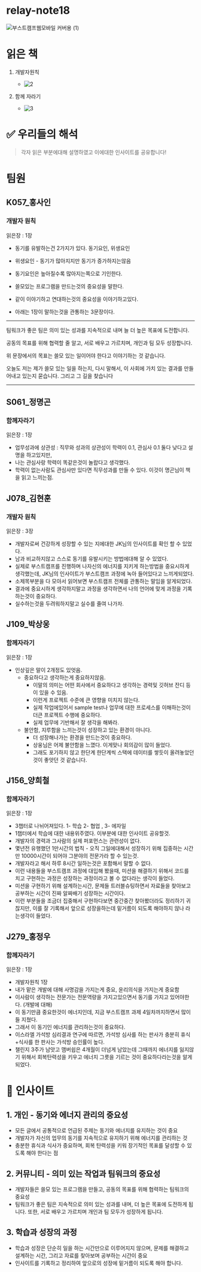 # relay-note18
![부스트캠프웹모바일 커버용 (1)](https://github.com/user-attachments/assets/cc421638-b227-4a78-bf0f-afa35e17dd1b)


# 읽은 책 
1. 개발자원칙
    - ![2](https://github.com/user-attachments/assets/93762a6d-a1e7-44f0-a963-748a4a6a20f1)



2. 함께 자라기
   - ![3](https://github.com/user-attachments/assets/4bb91f86-d813-4a15-a750-19820dcbe055)


# ✅ 우리들의 해석
> 각자 읽은 부분에대해 설명하였고 이에대한 인사이트를 공유합니다!

# 팀원 
## K057_홍사인
### 개발자 원칙 
읽은장 : 1장 
- 동기를 유발하는건 2가지가 있다. 동기요인, 위생요인 
- 위생요인 - 동기가 많아지지만 동기가 증가하지는않음
- 동기요인은 높아질수록 많아지는쪽으로 기인한다. 
- 쓸모있는 프로그램을 만드는것의 중요성을 말한다. 
- 같이 이야기하고 연대하는것의 중요성을 이야기하고있다.

- 아래는 1장이 말하는것을 관통하는 3문장이다.

---
팀워크가 좋은 팀은 의미 있는 성과를 지속적으로 내며 늘 더 높은 목표에 도전합니다. 

공동의 목표를 위해 협력할 줄 알고, 서로 배우고 가르치며, 개인과 팀 모두 성장합니다.

위 문장에서의 목표는 쓸모 있는 일이어야 한다고 이야기하는 것 같습니다.

오늘도 저는 제가 쓸모 있는 일을 하는지, 다시 말해서, 이 사회에 가치 있는 결과를 만들어내고 있는지 묻습니다. 그리고 그 길을 찾습니다

---


## S061_정명곤
### 함께자라기
읽은장 : 1장 
- 업무성과에 상관성 : 직무와 성과의 상관성이 학력이 0.1, 관심사 0.1 둘다 낮다고 설명을 하고있지만, 
- 나는 관심사랑 학력이 똑같은것이 놀랍다고 생각했다. 
- 학력이 없는사람도 관심사만 있다면 직무성과를 만들 수 있다. 이것이 명곤님이 책을 읽고 느끼는점.


## J078_김현훈
### 개발자 원칙 
읽은장 : 3장 
- 개발자로써 건강하게 성장할 수 있는 지에대한 JK님의 인사이트를 확인 할 수 있었다.
- 남과 비교하지않고 스스로 동기를 유발시키는 방법에대해 알 수 있었다.
- 실제로 부스트캠프를 진행하며 나자신의 에너지를 지키게 하는방법을 중요시하게 생각했는데, JK님의 인사이트가 부스트캠프 과정에 녹아 들어있다고 느끼게되었다.
- 소제목부분을 다 모아서 읽어보면 부스트캠프 전체를 관통하는 말임을 알게되었다.
- 결과에 중요시하게 생각하지말고 과정을 생각하면서 나의 언어에 맞게 과정을 기록하는것이 중요하다. 
- 실수하는것을 두려워하지말고 실수를 줄여 나가자. 



## J109_박상웅
### 함께자라기
읽은장 : 1장 
- 인상깊은 말이 2개정도 있엇음. 
  - 중요하다고 생각하는게 중요하지않음.
    - 이말의 의미는 어떤 회사에서 중요하다고 생각하는 경력및 깃허브 잔디 등이 있을 수 있음. 
    - 이런게 프로젝트 수준에 큰 영향을 미치지 않는다. 
    - 실제 작업에있어서 sample test나 업무에 대한 프로세스를 이해하는것이 더큰 프로젝트 수행에 중요하다. 
    - 실제 업무에 기반해서 잘 생각을 해봐라. 
  - 불안함, 지루함을 느끼는것이 성장하고 있는 환경이 아니다. 
    - 더 성장해나가는 환경을 만드는것이 중요하다. 
    - 상웅님은 어제 불안함을 느꼈다. 이게맞나 회의감이 많이 들었다. 
    - 그래도 포기하지 않고 한단계 한단계씩 스택에 데이터를 쌓듯이 올려놓았던 것이 좋앗던 것 같습니다. 


## J156_양희철
### 함께자라기
읽은장 : 1장 
- 3챕터로 나뉘어져있다. 1- 학습 2- 협업 , 3- 에자일 
- 1챕터에서 학습에 대한 내용위주였다. 이부분에 대한 인사이트 공유할것. 
- 개발자의 경력과 그사람의 실제 퍼포먼스는 관련성이 없다. 
- 몇년전 유행했던 1만시간의 법칙 - 오직 그일에대해서 성장하기 위해 집중하는 시간만 10000시간이 되어야 그분야의 전문가라 할 수 있는것.
- 개발자라고 해서 하루 8시간 일하는것은 포함해서 말할 수 없다. 
- 이런 내용들을 부스트캠프 과정에 대입해 봤을때, 미션을 해결하기 위해서 코드를 치고 구현하는 과정은 성장하는 과정이라고 볼 수 없다라는 생각이 들었다.
- 미션을 구현하기 위해 설계하는시간, 문제들 트러블슈팅하면서 자료들을 찾아보고 공부하는 시간이 진짜 알짜배기 성장하는 시간이다. 
- 이런 부분들을 조금더 집중해서 구현하다보면 중간중간 찾아봤더라도 정리하기 귀찮지만, 이를 잘 기록해서 앞으로 성장을하는데 밑거름이 되도록 해야하지 않나 라는생각이 들었다. 


## J279_홍정우
### 함께자라기
읽은장 : 1장 
- 개발자원칙 1장 
- 내가 맡은 개발에 대해 사명감을 가지는게 중요, 윤리의식을 가지는게 중요함
- 이사람이 생각하는 전문가는 전문역량을 가지고있으면서 동기를 가지고 있어야한다. (개발에 대해)
- 이 동기만큼 중요한것이 에너지인데, 지금 부스트캠프 과제 4일차까지하면서 많이들 지쳤다.
- 그래서 이 동기인 에너지를 관리하는것이 중요하다. 
- 이스라엘 가석방 심리결과 연구에 따르면, 가석방 심사를 하는 판사가 충분히 휴식+식사를 한 판사는 가석방 승인률이 높다.
- 챌린지 3주가 남앗고 맴버쉽은 4개월이 더넘게 남았는데 그때까지 에너지를 잃지않기 위해서 회복탄력성을 키우고 에너지 그릇을 기르는 것이 중요하다라는것을 알게되었다. 


# 📒 인사이트
## 1. 개인 - 동기와 에너지 관리의 중요성
- 모든 글에서 공통적으로 언급된 주제는 동기와 에너지를 유지하는 것이 중요
- 개발자가 자신의 업무의 동기를 지속적으로 유지하기 위해 에너지를 관리하는 것
- 충분한 휴식과 식사가 중요하며, 회복 탄력성을 키워 장기적인 목표를 달성할 수 있도록 해야 한다는 점

## 2. 커뮤니티 - 의미 있는 작업과 팀워크의 중요성
- 개발자들은 쓸모 있는 프로그램을 만들고, 공동의 목표를 위해 협력하는 팀워크의 중요성
- 팀워크가 좋은 팀은 지속적으로 의미 있는 성과를 내며, 더 높은 목표에 도전하게 됩니다. 또한, 서로 배우고 가르치며 개인과 팀 모두가 성장하게 됩니다.

## 3. 학습과 성장의 과정
- 학습과 성장은 단순히 일을 하는 시간만으로 이루어지지 않으며, 문제를 해결하고 설계하는 시간, 그리고 자료를 찾아보며 공부하는 시간이 중요
- 인사이트를 기록하고 정리하여 앞으로의 성장에 밑거름이 되도록 해야 합니다.
